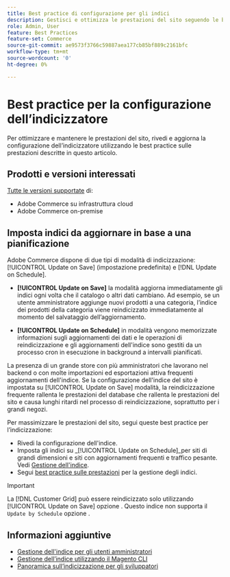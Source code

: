 ```yaml
---
title: Best practice di configurazione per gli indici
description: Gestisci e ottimizza le prestazioni del sito seguendo le best practice per la configurazione dell'indicizzatore.
role: Admin, User
feature: Best Practices
feature-set: Commerce
source-git-commit: ae9573f3766c59887aea177cb85bf889c2161bfc
workflow-type: tm+mt
source-wordcount: '0'
ht-degree: 0%

---
```



# Best practice per la configurazione dell’indicizzatore

Per ottimizzare e mantenere le prestazioni del sito, rivedi e aggiorna la configurazione dell’indicizzatore utilizzando le best practice sulle prestazioni descritte in questo articolo.

## Prodotti e versioni interessati

[Tutte le versioni supportate](../../../release/versions.md) di:

- Adobe Commerce su infrastruttura cloud
- Adobe Commerce on-premise

## Imposta indici da aggiornare in base a una pianificazione

Adobe Commerce dispone di due tipi di modalità di indicizzazione: [!UICONTROL Update on Save] (impostazione predefinita) e [!DNL Update on Schedule].

- **[!UICONTROL Update on Save]** la modalità aggiorna immediatamente gli indici ogni volta che il catalogo o altri dati cambiano. Ad esempio, se un utente amministratore aggiunge nuovi prodotti a una categoria, l’indice dei prodotti della categoria viene reindicizzato immediatamente al momento del salvataggio dell’aggiornamento.

- **[!UICONTROL Update on Schedule]** in modalità vengono memorizzate informazioni sugli aggiornamenti dei dati e le operazioni di reindicizzazione e gli aggiornamenti dell&#39;indice sono gestiti da un processo cron in esecuzione in background a intervalli pianificati.

La presenza di un grande store con più amministratori che lavorano nel backend o con molte importazioni ed esportazioni attiva frequenti aggiornamenti dell&#39;indice. Se la configurazione dell&#39;indice del sito è impostata su [!UICONTROL Update on Save] modalità, la reindicizzazione frequente rallenta le prestazioni del database che rallenta le prestazioni del sito e causa lunghi ritardi nel processo di reindicizzazione, soprattutto per i grandi negozi.

Per massimizzare le prestazioni del sito, segui queste best practice per l’indicizzazione:

- Rivedi la configurazione dell&#39;indice.
- Imposta gli indici su _[!UICONTROL Update on Schedule]_per siti di grandi dimensioni e siti con aggiornamenti frequenti e traffico pesante. Vedi [Gestione dell&#39;indice](https://docs.magento.com/user-guide/system/index-management.html#change-the-index-mode).
- Segui [best practice sulle prestazioni](../../../performance/configuration.md) per la gestione degli indici.

>[!IMPORTANT]
>
>La [!DNL Customer Grid] può essere reindicizzato solo utilizzando [!UICONTROL Update on Save] opzione . Questo indice non supporta il `Update by Schedule` opzione .

## Informazioni aggiuntive

- [Gestione dell&#39;indice per gli utenti amministratori](../../../configuration/cli/manage-indexers.md#configure-indexers)
- [Gestione dell’indice utilizzando il Magento CLI](https://experienceleague.adobe.com/docs/commerce-operations/configuration-guide/cli/manage-indexers.html)
- [Panoramica sull’indicizzazione per gli sviluppatori](https://developer.adobe.com/commerce/php/development/components/indexing/)
